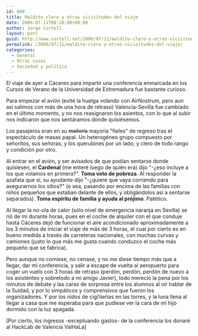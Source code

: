 ```yaml
---
id: 600
title: Maldito clero y otras vicisitudes del viaje
date: 2006-07-11T08:20:08+00:00
author: Jorge Cortell
layout: post
guid: http://www.cortell.net/2006/07/11/maldito-clero-y-otras-vicisitudes-del-viaje/
permalink: /2006/07/11/maldito-clero-y-otras-vicisitudes-del-viaje/
categories:
  - General
  - Otras cosas
  - Sociedad y polí­tica
---
```

El viaje de ayer a Cáceres para impartir una conferencia enmarcada en los Cursos de Verano de la Universidad de Extremadura fue bastante curioso.

Para empezar el avión (evité la huelga volando con AirNostrum, pero aun así­ salimos con más de una hora de retraso) Valencia-Sevilla fue cambiado en el último momento, y no nos reasignaron los asientos, con lo que al subir nos indicaron que nos sentáramos donde quisiésemos.

Los pasajeros eran en su <s>mallorí­a</s> mayorí­a "fieles" de regreso tras el espectáculo de masas papal. Un heterogéneo grupo compuesto por señoritos, sus señoras, y los querubines por un lado; y clero de todo rango y condición por otro.

Al entrar en el avión, y ser avisados de que podí­an sentarse donde quisiesen, el **Cardenal** (me enteré luego de quién era) dijo "-¿eso incluye a los que volamos en primera?". **Toma voto de pobreza**. Al responder la azafata que sí­, su ayudante dijo "-¿quiere que vaya corriendo para asegurarnos los sitios?" (o sea, pasando por encima de las familias con niños pequeños que estaban delante de ellos, y obligándolos así­ a sentarse separados). **Toma espí­ritu de familia y ayuda al prójimo**. Patético.

Al llegar la no-ola de calor (sólo nivel de emergencia naranja en Sevilla) se rió de mí­ durante horas, pues en el coche de alquiler con el que conduje hasta Cáceres dejó de funcionar el aire acondicionado aproximadamente a los 3 minutos de iniciar el viaje de más de 3 horas, el cual por cierto es en bueno medida a través de carreteras nacionales, con muchas curvas y camiones (justo lo que más me gusta cuando conduzco el coche más pequeño que se fabrica).

Pero aunque no comiese, no cenase, y no me diese tiempo más que a llegar, dar mi conferencia, y salir a escape de vuelta al aeropuerto para coger un vuelo con 3 horas de retraso (perdón, perdón, perdón de nuevo a los asistentes y sobretodo a mi amigo Javier), todo mereció la pena por los minutos de debate y las caras de sorpresa entre los alumnos al oir hablar de la Suidad, y por lo simpáticos y comprensivos que fueron los organizadores. Y por los nidos de cigí¼eñas en las torres, y la luna llena al llegar a casa que me esperaba para que pudiese ver la cara de mi hijo dormido con la luz apagada.

[Por cierto, los ingresos -exceptuando gastos- de la conferencia los donaré al HackLab de Valencia ValHaLa]